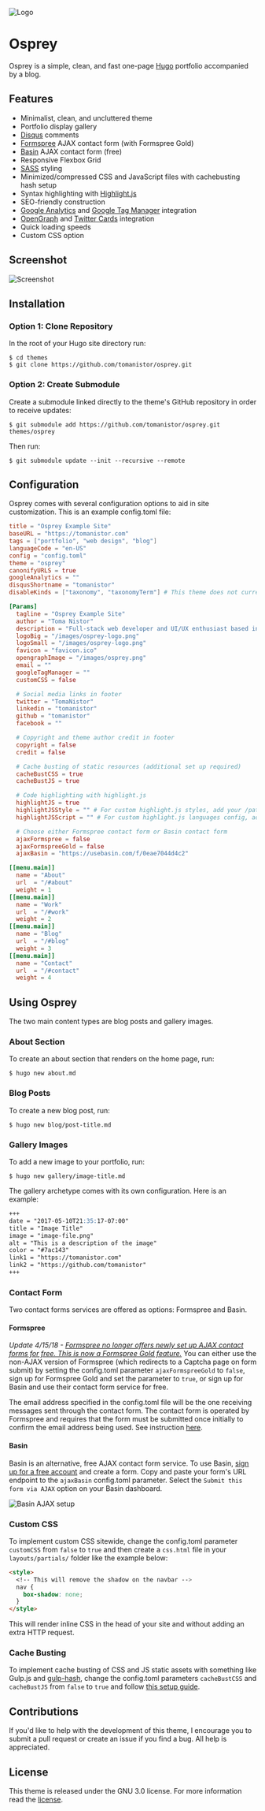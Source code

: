 ![Logo](https://github.com/tomanistor/osprey/blob/master/images/osprey-logo.png)

# Osprey
Osprey is a simple, clean, and fast one-page [Hugo](https://gohugo.io/) portfolio accompanied by a blog.

## Features
* Minimalist, clean, and uncluttered theme
* Portfolio display gallery
* [Disqus](https://disqus.com) comments
* [Formspree](https://formspree.io) AJAX contact form (with Formspree Gold)
* [Basin](https://usebasin.com/) AJAX contact form (free)
* Responsive Flexbox Grid
* [SASS](http://sass-lang.com/) styling
* Minimized/compressed CSS and JavaScript files with cachebusting hash setup
* Syntax highlighting with [Highlight.js](https://highlightjs.org/)
* SEO-friendly construction
* [Google Analytics](https://analytics.google.com) and [Google Tag Manager](https://tagmanager.google.com) integration
* [OpenGraph](http://ogp.me/) and [Twitter Cards](https://dev.twitter.com/cards/overview) integration
* Quick loading speeds
* Custom CSS option

## Screenshot
![Screenshot](https://github.com/tomanistor/osprey/blob/master/images/tn.png)

## Installation
### Option 1: Clone Repository
In the root of your Hugo site directory run:

```console
$ cd themes
$ git clone https://github.com/tomanistor/osprey.git
```

### Option 2: Create Submodule
Create a submodule linked directly to the theme's GitHub repository in order to receive updates:

```console
$ git submodule add https://github.com/tomanistor/osprey.git themes/osprey
```

Then run:

```console
$ git submodule update --init --recursive --remote
```

## Configuration
Osprey comes with several configuration options to aid in site customization. This is an example config.toml file:

```toml
title = "Osprey Example Site"
baseURL = "https://tomanistor.com"
tags = ["portfolio", "web design", "blog"]
languageCode = "en-US"
config = "config.toml"
theme = "osprey"
canonifyURLS = true
googleAnalytics = ""
disqusShortname = "tomanistor"
disableKinds = ["taxonomy", "taxonomyTerm"] # This theme does not currently use "tag" and "category" taxonomies

[Params]
  tagline = "Osprey Example Site"
  author = "Toma Nistor"
  description = "Full-stack web developer and UI/UX enthusiast based in San Diego, CA."
  logoBig = "/images/osprey-logo.png"
  logoSmall = "/images/osprey-logo.png"
  favicon = "favicon.ico"
  opengraphImage = "/images/osprey.png"
  email = ""
  googleTagManager = ""
  customCSS = false

  # Social media links in footer
  twitter = "TomaNistor"
  linkedin = "tomanistor"
  github = "tomanistor"
  facebook = ""

  # Copyright and theme author credit in footer
  copyright = false
  credit = false

  # Cache busting of static resources (additional set up required)
  cacheBustCSS = true
  cacheBustJS = true

  # Code highlighting with highlight.js
  highlightJS = true
  highlightJSStyle = "" # For custom highlight.js styles, add your /path/to/styles/default.css
  highlightJSScript = "" # For custom highlight.js languages config, add your /path/to/highlight.pack.js

  # Choose either Formspree contact form or Basin contact form
  ajaxFormspree = false
  ajaxFormspreeGold = false
  ajaxBasin = "https://usebasin.com/f/0eae7044d4c2"

[[menu.main]]
  name = "About"
  url  = "/#about"
  weight = 1
[[menu.main]]
  name = "Work"
  url  = "/#work"
  weight = 2
[[menu.main]]
  name = "Blog"
  url  = "/#blog"
  weight = 3
[[menu.main]]
  name = "Contact"
  url  = "/#contact"
  weight = 4
```

## Using Osprey
The two main content types are blog posts and gallery images.

### About Section
To create an about section that renders on the home page, run:

```console
$ hugo new about.md
```

### Blog Posts
To create a new blog post, run:

```console
$ hugo new blog/post-title.md
```

### Gallery Images
To add a new image to your portfolio, run:

```console
$ hugo new gallery/image-title.md
```

The gallery archetype comes with its own configuration. Here is an example:

```md
+++
date = "2017-05-10T21:35:17-07:00"
title = "Image Title"
image = "image-file.png"
alt = "This is a description of the image"
color = "#7ac143"
link1 = "https://tomanistor.com"
link2 = "https://github.com/tomanistor"
+++
```

### Contact Form
Two contact forms services are offered as options: Formspree and Basin.

#### Formspree
_Update 4/15/18 - [Formspree no longer offers newly set up AJAX contact forms for free. This is now a Formspree Gold feature.](https://github.com/formspree/formspree/pull/173)_ You can either use the non-AJAX version of Formspree (which redirects to a Captcha page on form submit) by setting the config.toml parameter `ajaxFormspreeGold` to `false`, sign up for Formspree Gold and set the parameter to `true`, or sign up for Basin and use their contact form service for free.

The email address specified in the config.toml file will be the one receiving messages sent through the contact form. The contact form is operated by Formspree and requires that the form must be submitted once initially to confirm the email address being used. See instruction [here](https://formspree.io/).

#### Basin
Basin is an alternative, free AJAX contact form service. To use Basin, [sign up for a free account](https://usebasin.com/users/sign_up) and create a form. Copy and paste your form's URL endpoint to the `ajaxBasin` config.toml parameter. Select the `Submit this form via AJAX` option on your Basin dashboard.

![Basin AJAX setup](https://github.com/tomanistor/osprey/blob/master/images/basin-ajax-setup.png)

### Custom CSS
To implement custom CSS sitewide, change the config.toml parameter `customCSS` from `false` to `true` and then create a `css.html` file in your `layouts/partials/` folder like the example below:

```html
<style>
  <!-- This will remove the shadow on the navbar -->
  nav {
    box-shadow: none;
  }
</style>
```

This will render inline CSS in the head of your site and without adding an extra HTTP request.

### Cache Busting
To implement cache busting of CSS and JS static assets with something like Gulp.js and [gulp-hash](https://www.npmjs.com/package/gulp-hash), change the config.toml parameters `cacheBustCSS` and `cacheBustJS` from `false` to `true` and follow [this setup guide](http://danbahrami.io/articles/building-a-production-website-with-hugo-and-gulp-js/#building-a-gulp-pipeline:c9938300a3bdba2018b469c2485ca2b6).

## Contributions
If you'd like to help with the development of this theme, I encourage you to submit a pull request or create an issue if you find a bug. All help is appreciated.

## License
This theme is released under the GNU 3.0 license. For more information read the [license](https://github.com/tomanistor/osprey/blob/master/LICENSE).
